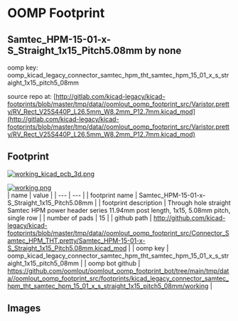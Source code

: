 # OOMP Footprint  
## Samtec_HPM-15-01-x-S_Straight_1x15_Pitch5.08mm  by none  
  
oomp key: oomp_kicad_legacy_connector_samtec_hpm_tht_samtec_hpm_15_01_x_s_straight_1x15_pitch5_08mm  
  
source repo at: [http://gitlab.com/kicad-legacy/kicad-footprints/blob/master/tmp/data//oomlout_oomp_footprint_src/Varistor.pretty/RV_Rect_V25S440P_L26.5mm_W8.2mm_P12.7mm.kicad_mod](http://gitlab.com/kicad-legacy/kicad-footprints/blob/master/tmp/data//oomlout_oomp_footprint_src/Varistor.pretty/RV_Rect_V25S440P_L26.5mm_W8.2mm_P12.7mm.kicad_mod)  
## Footprint  
  
[![working_kicad_pcb_3d.png](working_kicad_pcb_3d_600.png)](working_kicad_pcb_3d.png)  
  
[![working.png](working_600.png)](working.png)  
| name | value | 
| --- | --- | 
| footprint name | Samtec_HPM-15-01-x-S_Straight_1x15_Pitch5.08mm | 
| footprint description | Through hole straight Samtec HPM power header series 11.94mm post length, 1x15, 5.08mm pitch, single row | 
| number of pads | 15 | 
| github path | http://github.com/kicad-legacy/kicad-footprints/blob/master/tmp/data//oomlout_oomp_footprint_src/Connector_Samtec_HPM_THT.pretty/Samtec_HPM-15-01-x-S_Straight_1x15_Pitch5.08mm.kicad_mod | 
| oomp key | oomp_kicad_legacy_connector_samtec_hpm_tht_samtec_hpm_15_01_x_s_straight_1x15_pitch5_08mm | 
| oomp bot github | https://github.com/oomlout/oomlout_oomp_footprint_bot/tree/main/tmp/data//oomlout_oomp_footprint_src/footprints/kicad_legacy_connector_samtec_hpm_tht_samtec_hpm_15_01_x_s_straight_1x15_pitch5_08mm/working | 
## Images  
